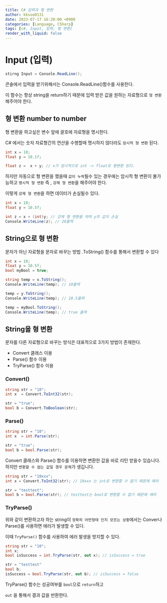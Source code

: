 ```yaml
---
title: C# 입력과 형 변환
author: kksoo0131
date: 2023-07-17 16:20:00 +0900
categories: [Language, CSharp]
tags: [c#, Input, 입력, 형 변환]
render_with_liquid: false
---
```


# Input (입력)

```c#
stirng Input = Console.ReadLine();
```
콘솔에서 입력을 받기위해서는 Console.ReadLine()함수를 사용한다.

이 함수는 항상 string을 return하기 때문에 입력 받은 값을 원하는 자료형으로 `형 변환` 해주어야 한다.

## 형 변환 number to number

형 변환을 하고싶은 변수 앞에 괄호에 자료형을 명시한다.

C# 에서는 숫자 자료형간의 연산을 수행할때 명시하지 않더라도 `암시적 형 변환` 된다.

```c#
int x = 10;
float y = 10.1f;

float z =  x + y; // x가 암시적으로 int -> float로 형변환 된다.
```

하지만 자동으로 형 변환을 했을때 `값이 누락`될수 있는 경우에는 암시적 형 변환이 불가능하고 `명시적 형 변환` 즉 , `강제 형 변환`을 해주어야 한다.

이렇게 `강제 형 변환`을 하면 데이터가 손실될수 있다.
```c#
int x = 10;
float y = 10.5f;

int z = x + (int)y; // 강제 형 변환을 하며 y의 값이 손실
Console.WriteLine(z); // 20출력
```

## String으로 형 변환

문자가 아닌 자료형을 문자로 바꾸는 방법 .ToString() 함수를 통해서 변환할 수 있다
```c#
int x = 10;
float y = 10.5f;
bool myBool = true;

string temp = x.ToString();
Console.WriteLine(temp); // 10출력

temp = y.ToString();
Console.WriteLine(temp); // 10.5출력

temp = myBool.ToString();
Console.WriteLine(temp); // true 출력
```

## String을 형 변환  

문자를 다른 자료형으로 바꾸는 방식은 대표적으로 3가지 방법이 존재한다.
- Convert 클래스 이용
- Parse() 함수 이용
- TryParse() 함수 이용

### Convert()
```c#
string str = "10";
int x  = Convert.ToInt32(str);

str = "true";
bool b = Convert.ToBoolean(str);
```

### Parse()

```c# 
string str = "10";
int x  = int.Parse(str);

str = "true";
bool b = bool.Parse(str);
```

Convert 클래스와 Parse() 함수를 이용하면 변환한 값을 바로 리턴 받을수 있습니다.
하지만 `변환할 수 없는 값일 경우 문제`가 생깁니다.

```c#
string str = "10xxx";
int x = Convert.ToInt32(str); // 10xxx 는 int로 변환할 수 없기 때문에 에러

str = "testtest";
bool b = bool.Parse(str); // testtest는 bool로 변환할 수 없기 떄문에 에러
```

### TryParse()

위와 같이 변환하고자 하는 string이 `정확히 어떤형태 인지 모르는 상황`에서는 
Conver나 Parse()를 사용하면 에러가 발생할 수 있다.

이때 `TryParse()` 함수를 사용하여 에러 발생을 방지할 수 있다.

```c#
string str = "10";
int x;
bool isSuccess = int.TryParse(str, out x); // isSuccess = true

str = "testtest"
bool b;
isSuccess = bool.TryParse(str, out b); // isSuccess = false
```
TryParse() 함수는 성공여부를 `bool`으로 `return`하고 

`out` 을 통해서 결과 값을 반환한다.

